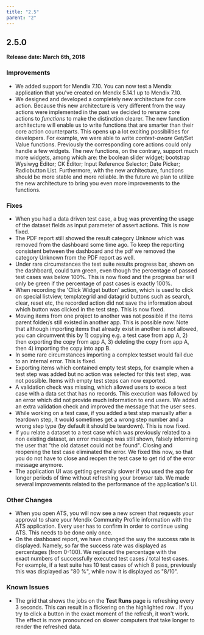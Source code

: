 ```yaml
---
title: "2.5"
parent: "2"
---
```


## 2.5.0

**Release date: March 6th, 2018**

### Improvements

* We added support for Mendix 7.10. You can now test a Mendix application that you've created on Mendix 5.14.1 up to Mendix 7.10.
* We designed and developed a completely new architecture for core action. Because this new architecture is very different from the way actions were implemented in the past we decided to rename core actions to *functions* to make the distinction clearer. The new function architecture will enable us to write functions that are smarter than their core action counterparts. This opens up a lot exciting possibilities for developers. For example, we were able to write *context-aware* Get/Set Value functions. Previously the corresponding core actions could only handle a few widgets. The new functions, on the contrary, support much more widgets, among which are: the boolean slider widget; bootstrap Wysiwyg Editor; CK Editor; Input Reference Selector; Date Picker; Radiobutton List. Furthermore, with the new architecture, functions should be more stable and more reliable. In the future we plan to utilize the new architecture to bring you even more improvements to the functions.


### Fixes

* When you had a data driven test case, a bug was preventing the usage of the dataset fields as input parameter of assert actions. This is now fixed.
* The PDF report still showed the result category Unknow which was removed from the dashboard some time ago. To keep the reporting consistent between the dashboard and the pdf we removed the category Unknown from the PDF report as well.
* Under rare circumstances the test suite results progress bar, shown on the dashboard, could turn green, even though the percentage of passed test cases was below 100%. This is now fixed and the progress bar will only be green if the percentage of past cases is exactly 100%.
* When recording the 'Click Widget button' action, which is used to click on special listview, templategrid and datagrid buttons such as search, clear, reset etc, the recorded action did not save the information about which button was clicked in the test step. This is now fixed.
* Moving items from one project to another was not possible if the items parent folder/s still existed in another app. This is possible now. Note that although importing items that already exist in another is not allowed, you can circumvent this by 1) copying e.g. a test case from app A, 2) then exporting the copy from app A, 3) deleting the copy from app A, then 4) importing the copy into app B.
* In some rare circumstances importing a complex testset would fail due to an internal error. This is fixed.
* Exporting items which contained empty test steps, for example when a test step was added but no action was selected for this test step, was not possible. Items with empty test steps can now exported.
* A validation check was missing, which allowed users to exece a test case with a data set that has no records. This execution was followed by an error which did not provide much information to end users. We added an extra validation check and improved the message that the user sees.
* While working on a test case, if you added a test step manually after a teardown step, it would sometimes get a wrong step number and a wrong step type (by default it should be teardown). This is now fixed.
* If you relate a dataset to a test case which was previously related to a non existing dataset, an error message was still shown, falsely informing the user that "the old dataset could not be found". Closing and reopening the test case eliminated the error. We fixed this now, so that you do not have to close and reopen the test case to get rid of the error message anymore.
* The application UI was getting generally slower if you used the app for longer periods of time without refreshing your browser tab. We made several improvements related to the performance of the application's UI.

### Other Changes

* When you open ATS, you will now see a new screen that requests your approval to share your Mendix Community Profile information with the ATS application. Every user has to confirm in order to continue using ATS. This needs to be done only once.
* On the dashboard report, we have changed the way the success rate is displayed. Namely, so far the success rate was displayed as percentages (from 0-100). We replaced the percentage with the exact numbers of successfully executed test cases / total test cases. For example, if a test suite has 10 test cases of which 8 pass, previously this was displayed as "80 %", while now it is displayed as "8/10".

### Known Issues

* The grid that shows the jobs on the **Test Runs** page is refreshing every 3 seconds. This can result in a flickering on the highlighted row . If you try to click a button in the exact moment of the refresh, it won't work. The effect is more pronounced on slower computers that take longer to render the refreshed data.
